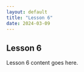 ```yaml
---
layout: default
title: "Lesson 6"
date: 2024-03-09
---
```


## Lesson 6

Lesson 6 content goes here.
